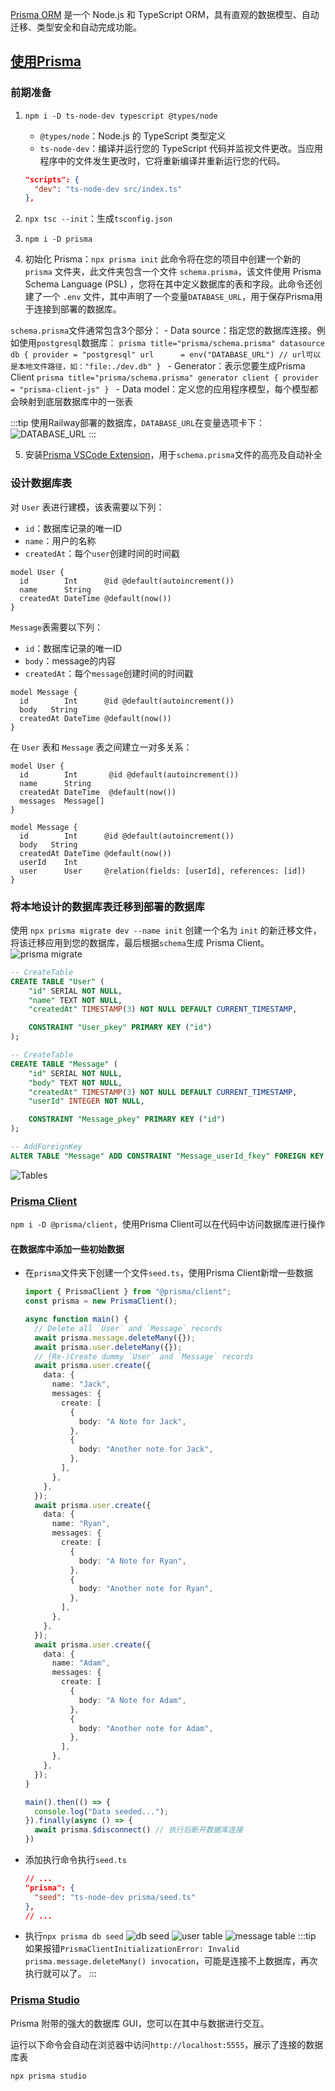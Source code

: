 [Prisma ORM](https://www.prisma.io/docs/orm) 是一个 Node.js 和 TypeScript ORM，具有直观的数据模型、自动迁移、类型安全和自动完成功能。

## [使用Prisma](https://www.prisma.io/blog/e2e-type-safety-graphql-react-2-j9mEyHY0Ej)
### 前期准备
1. `npm i -D ts-node-dev typescript @types/node`
     - `@types/node`：Node.js 的 TypeScript 类型定义
     - `ts-node-dev`：编译并运行您的 TypeScript 代码并监视文件更改。当应用程序中的文件发生更改时，它将重新编译并重新运行您的代码。
      ```json title="package.json"
      "scripts": {
        "dev": "ts-node-dev src/index.ts"
      },
      ```
  
2. `npx tsc --init`：生成`tsconfig.json`
   
3. `npm i -D prisma`
   
4. 初始化 Prisma：`npx prisma init` 此命令将在您的项目中创建一个新的 `prisma` 文件夹，此文件夹包含一个文件 `schema.prisma`，该文件使用 Prisma Schema Language (PSL) ，您将在其中定义数据库的表和字段。此命令还创建了一个 `.env` 文件，其中声明了一个变量`DATABASE_URL`，用于保存Prisma用于连接到部署的数据库。

  `schema.prisma`文件通常包含3个部分：
     - Data source：指定您的数据库连接。例如使用`postgresql`数据库：
        ```prisma title="prisma/schema.prisma"
        datasource db {
          provider = "postgresql"
          url      = env("DATABASE_URL") // url可以是本地文件路径，如："file:./dev.db"
        }
        ```
     - Generator：表示您要生成Prisma Client
        ```prisma title="prisma/schema.prisma"
        generator client {
          provider = "prisma-client-js"
        }
        ```
     - Data model：定义您的应用程序模型，每个模型都会映射到底层数据库中的一张表
  
  :::tip
   使用Railway部署的数据库，`DATABASE_URL`在变量选项卡下：
   ![DATABASE_URL](img/RailwayDatabase.jpg)
  :::

5. 安装[Prisma VSCode Extension](https://marketplace.visualstudio.com/items?itemName=Prisma.prisma)，用于`schema.prisma`文件的高亮及自动补全

### 设计数据库表
对 `User` 表进行建模，该表需要以下列：
- `id`：数据库记录的唯一ID
- `name`：用户的名称
- `createdAt`：每个`user`创建时间的时间戳

```prisma title="prisma/schema.prisma"
model User {
  id        Int      @id @default(autoincrement())
  name      String
  createdAt DateTime @default(now())
}
```

`Message`表需要以下列：
- `id`：数据库记录的唯一ID
- `body`：message的内容
- `createdAt`：每个`message`创建时间的时间戳
```prisma title="prisma/schema.prisma"
model Message {
  id        Int      @id @default(autoincrement())
  body   String
  createdAt DateTime @default(now())
}
```

在 `User` 表和 `Message` 表之间建立一对多关系：
```prisma title="prisma/schema.prisma"
model User {
  id        Int       @id @default(autoincrement())
  name      String
  createdAt DateTime  @default(now())
  messages  Message[]
}

model Message {
  id        Int      @id @default(autoincrement())
  body   String
  createdAt DateTime @default(now())
  userId    Int
  user      User     @relation(fields: [userId], references: [id])
}
```

### 将本地设计的数据库表迁移到部署的数据库
使用 `npx prisma migrate dev --name init` 创建一个名为 `init` 的新迁移文件，将该迁移应用到您的数据库，最后根据`schema`生成 Prisma Client。
![prisma migrate](img/prisma_migration.png)
```sql title="prisma/migrations/20240528025643_init/migration.sql"
-- CreateTable
CREATE TABLE "User" (
    "id" SERIAL NOT NULL,
    "name" TEXT NOT NULL,
    "createdAt" TIMESTAMP(3) NOT NULL DEFAULT CURRENT_TIMESTAMP,

    CONSTRAINT "User_pkey" PRIMARY KEY ("id")
);

-- CreateTable
CREATE TABLE "Message" (
    "id" SERIAL NOT NULL,
    "body" TEXT NOT NULL,
    "createdAt" TIMESTAMP(3) NOT NULL DEFAULT CURRENT_TIMESTAMP,
    "userId" INTEGER NOT NULL,

    CONSTRAINT "Message_pkey" PRIMARY KEY ("id")
);

-- AddForeignKey
ALTER TABLE "Message" ADD CONSTRAINT "Message_userId_fkey" FOREIGN KEY ("userId") REFERENCES "User"("id") ON DELETE RESTRICT ON UPDATE CASCADE;
```
![Tables](img/RailwayDatabaseTables.jpg)

### [Prisma Client](https://www.prisma.io/docs/orm/prisma-client)
`npm i -D @prisma/client`，使用Prisma Client可以在代码中访问数据库进行操作

#### 在数据库中添加一些初始数据
- 在`prisma`文件夹下创建一个文件`seed.ts`，使用Prisma Client新增一些数据
  ```ts title="prisma/seed.ts"
  import { PrismaClient } from "@prisma/client";
  const prisma = new PrismaClient();

  async function main() {
    // Delete all `User` and `Message` records
    await prisma.message.deleteMany({});
    await prisma.user.deleteMany({});
    // (Re-)Create dummy `User` and `Message` records
    await prisma.user.create({
      data: {
        name: "Jack",
        messages: {
          create: [
            {
              body: "A Note for Jack",
            },
            {
              body: "Another note for Jack",
            },
          ],
        },
      },
    });
    await prisma.user.create({
      data: {
        name: "Ryan",
        messages: {
          create: [
            {
              body: "A Note for Ryan",
            },
            {
              body: "Another note for Ryan",
            },
          ],
        },
      },
    });
    await prisma.user.create({
      data: {
        name: "Adam",
        messages: {
          create: [
            {
              body: "A Note for Adam",
            },
            {
              body: "Another note for Adam",
            },
          ],
        },
      },
    });
  }

  main().then(() => {
    console.log("Data seeded...");
  }).finally(async () => {
    await prisma.$disconnect() // 执行后断开数据库连接
  })
  ```

- 添加执行命令执行`seed.ts`
  ```json title="package.json"
  // ...
  "prisma": {
    "seed": "ts-node-dev prisma/seed.ts"
  },
  // ...
  ```

- 执行`npx prisma db seed`
  ![db seed](img/prisma_db_seed.png)
  ![user table](img/user_table.jpg)
  ![message table](img/message_table.jpg)
  :::tip
  如果报错`PrismaClientInitializationError: Invalid prisma.message.deleteMany() invocation`，可能是连接不上数据库，再次执行就可以了。
  :::

### [Prisma Studio](https://github.com/prisma/studio)
Prisma 附带的强大的数据库 GUI，您可以在其中与数据进行交互。

运行以下命令会自动在浏览器中访问`http://localhost:5555`，展示了连接的数据库表
```bash
npx prisma studio
```